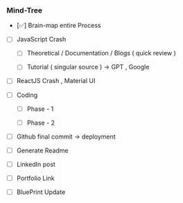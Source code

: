### Mind-Tree ###

- [✅] Brain-map entire Process

- [ ] JavaScript Crash
      
     - [ ] Theoretical / Documentation / Blogs ( quick review )
           
     - [ ] Tutorial ( singular source ) -> GPT , Google 

- [ ] ReactJS Crash , Material UI

- [ ] Coding

    - [ ] Phase - 1

    - [ ] Phase - 2

- [ ] Github final commit -> deployment

- [ ] Generate Readme

- [ ] LinkedIn post

- [ ] Portfolio Link

- [ ] BluePrint Update
